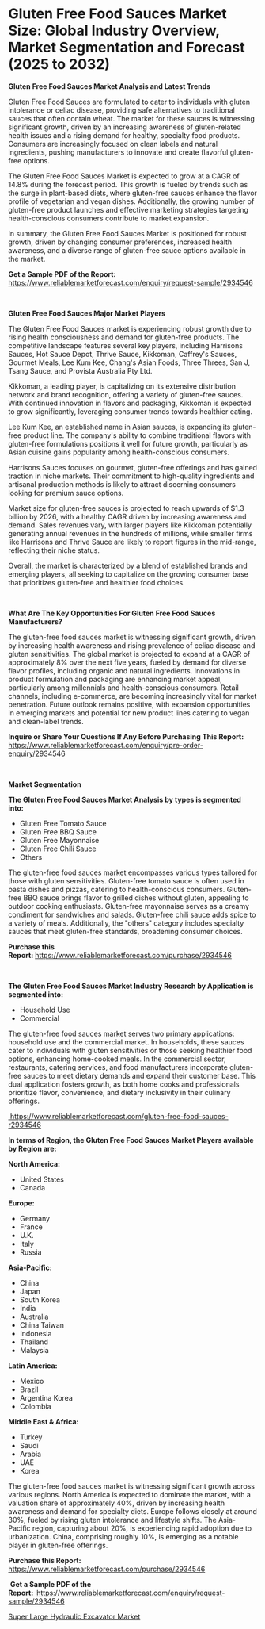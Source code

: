 <p><h1>Gluten Free Food Sauces Market Size: Global Industry Overview, Market Segmentation and Forecast (2025 to 2032)</h1></p><p><strong>Gluten Free Food Sauces Market Analysis and Latest Trends</strong></p>
<p><p>Gluten Free Food Sauces are formulated to cater to individuals with gluten intolerance or celiac disease, providing safe alternatives to traditional sauces that often contain wheat. The market for these sauces is witnessing significant growth, driven by an increasing awareness of gluten-related health issues and a rising demand for healthy, specialty food products. Consumers are increasingly focused on clean labels and natural ingredients, pushing manufacturers to innovate and create flavorful gluten-free options.</p><p>The Gluten Free Food Sauces Market is expected to grow at a CAGR of 14.8% during the forecast period. This growth is fueled by trends such as the surge in plant-based diets, where gluten-free sauces enhance the flavor profile of vegetarian and vegan dishes. Additionally, the growing number of gluten-free product launches and effective marketing strategies targeting health-conscious consumers contribute to market expansion. </p><p>In summary, the Gluten Free Food Sauces Market is positioned for robust growth, driven by changing consumer preferences, increased health awareness, and a diverse range of gluten-free sauce options available in the market.</p></p>
<p><strong>Get a Sample PDF of the Report:&nbsp;</strong> <a href="https://www.reliablemarketforecast.com/enquiry/request-sample/2934546?utm_campaign=2316&utm_medium=2&utm_source=Github&utm_content=ia&utm_term=13032025&utm_id=gluten-free-food-sauces">https://www.reliablemarketforecast.com/enquiry/request-sample/2934546</a></p>
<p>&nbsp;</p>
<p><strong>Gluten Free Food Sauces Major Market Players</strong></p>
<p><p>The Gluten Free Food Sauces market is experiencing robust growth due to rising health consciousness and demand for gluten-free products. The competitive landscape features several key players, including Harrisons Sauces, Hot Sauce Depot, Thrive Sauce, Kikkoman, Caffrey's Sauces, Gourmet Meals, Lee Kum Kee, Chang's Asian Foods, Three Threes, San J, Tsang Sauce, and Provista Australia Pty Ltd.</p><p>Kikkoman, a leading player, is capitalizing on its extensive distribution network and brand recognition, offering a variety of gluten-free sauces. With continued innovation in flavors and packaging, Kikkoman is expected to grow significantly, leveraging consumer trends towards healthier eating. </p><p>Lee Kum Kee, an established name in Asian sauces, is expanding its gluten-free product line. The company's ability to combine traditional flavors with gluten-free formulations positions it well for future growth, particularly as Asian cuisine gains popularity among health-conscious consumers.</p><p>Harrisons Sauces focuses on gourmet, gluten-free offerings and has gained traction in niche markets. Their commitment to high-quality ingredients and artisanal production methods is likely to attract discerning consumers looking for premium sauce options.</p><p>Market size for gluten-free sauces is projected to reach upwards of $1.3 billion by 2026, with a healthy CAGR driven by increasing awareness and demand. Sales revenues vary, with larger players like Kikkoman potentially generating annual revenues in the hundreds of millions, while smaller firms like Harrisons and Thrive Sauce are likely to report figures in the mid-range, reflecting their niche status.</p><p>Overall, the market is characterized by a blend of established brands and emerging players, all seeking to capitalize on the growing consumer base that prioritizes gluten-free and healthier food choices.</p></p>
<p>&nbsp;</p>
<p><strong>What Are The Key Opportunities For Gluten Free Food Sauces Manufacturers?</strong></p>
<p><p>The gluten-free food sauces market is witnessing significant growth, driven by increasing health awareness and rising prevalence of celiac disease and gluten sensitivities. The global market is projected to expand at a CAGR of approximately 8% over the next five years, fueled by demand for diverse flavor profiles, including organic and natural ingredients. Innovations in product formulation and packaging are enhancing market appeal, particularly among millennials and health-conscious consumers. Retail channels, including e-commerce, are becoming increasingly vital for market penetration. Future outlook remains positive, with expansion opportunities in emerging markets and potential for new product lines catering to vegan and clean-label trends.</p></p>
<p><strong>Inquire or Share Your Questions If Any Before Purchasing This Report:</strong> <a href="https://www.reliablemarketforecast.com/enquiry/pre-order-enquiry/2934546?utm_campaign=2316&utm_medium=2&utm_source=Github&utm_content=ia&utm_term=13032025&utm_id=gluten-free-food-sauces">https://www.reliablemarketforecast.com/enquiry/pre-order-enquiry/2934546</a></p>
<p>&nbsp;</p>
<p><strong>Market Segmentation</strong></p>
<p><strong>The Gluten Free Food Sauces Market Analysis by types is segmented into:</strong></p>
<p><ul><li>Gluten Free Tomato Sauce</li><li>Gluten Free BBQ Sauce</li><li>Gluten Free Mayonnaise</li><li>Gluten Free Chili Sauce</li><li>Others</li></ul></p>
<p><p>The gluten-free food sauces market encompasses various types tailored for those with gluten sensitivities. Gluten-free tomato sauce is often used in pasta dishes and pizzas, catering to health-conscious consumers. Gluten-free BBQ sauce brings flavor to grilled dishes without gluten, appealing to outdoor cooking enthusiasts. Gluten-free mayonnaise serves as a creamy condiment for sandwiches and salads. Gluten-free chili sauce adds spice to a variety of meals. Additionally, the "others" category includes specialty sauces that meet gluten-free standards, broadening consumer choices.</p></p>
<p><strong>Purchase this Report:&nbsp;</strong><a href="https://www.reliablemarketforecast.com/purchase/2934546?utm_campaign=2316&utm_medium=2&utm_source=Github&utm_content=ia&utm_term=13032025&utm_id=gluten-free-food-sauces">https://www.reliablemarketforecast.com/purchase/2934546</a></p>
<p>&nbsp;</p>
<p><strong>The Gluten Free Food Sauces Market Industry Research by Application is segmented into:</strong></p>
<p><ul><li>Household Use</li><li>Commercial</li></ul></p>
<p><p>The gluten-free food sauces market serves two primary applications: household use and the commercial market. In households, these sauces cater to individuals with gluten sensitivities or those seeking healthier food options, enhancing home-cooked meals. In the commercial sector, restaurants, catering services, and food manufacturers incorporate gluten-free sauces to meet dietary demands and expand their customer base. This dual application fosters growth, as both home cooks and professionals prioritize flavor, convenience, and dietary inclusivity in their culinary offerings.</p></p>
<p><a href="https://www.reliablemarketforecast.com/gluten-free-food-sauces-r2934546?utm_campaign=2316&utm_medium=2&utm_source=Github&utm_content=ia&utm_term=13032025&utm_id=gluten-free-food-sauces">&nbsp;https://www.reliablemarketforecast.com/gluten-free-food-sauces-r2934546</a></p>
<p><strong>In terms of Region, the Gluten Free Food Sauces Market Players available by Region are:</strong></p>
<p>
    <p> <strong> North America: </strong>
        <ul>
            <li>United States</li>
            <li>Canada</li>
        </ul>
        </p> 
    <p> <strong> Europe: </strong>
        <ul>
            <li>Germany</li>
            <li>France</li>
            <li>U.K.</li>
            <li>Italy</li>
            <li>Russia</li>
        </ul>
        </p> 
    <p> <strong> Asia-Pacific: </strong>
        <ul>
            <li>China</li>
            <li>Japan</li>
            <li>South Korea</li>
            <li>India</li>
            <li>Australia</li>
            <li>China Taiwan</li>
            <li>Indonesia</li>
            <li>Thailand</li>
            <li>Malaysia</li>
        </ul>
        </p> 
    <p> <strong> Latin America: </strong>
        <ul>
            <li>Mexico</li>
            <li>Brazil</li>
            <li>Argentina Korea</li>
            <li>Colombia</li>
        </ul>
        </p> 
    <p> <strong> Middle East & Africa: </strong>
        <ul>
            <li>Turkey</li>
            <li>Saudi</li>
            <li>Arabia</li>
            <li>UAE</li>
            <li>Korea</li>
        </ul>
    </p>
    </p>
<p><p>The gluten-free food sauces market is witnessing significant growth across various regions. North America is expected to dominate the market, with a valuation share of approximately 40%, driven by increasing health awareness and demand for specialty diets. Europe follows closely at around 30%, fueled by rising gluten intolerance and lifestyle shifts. The Asia-Pacific region, capturing about 20%, is experiencing rapid adoption due to urbanization. China, comprising roughly 10%, is emerging as a notable player in gluten-free offerings.</p></p>
<p><strong>Purchase this Report: </strong><a href="https://www.reliablemarketforecast.com/purchase/2934546?utm_campaign=2316&utm_medium=2&utm_source=Github&utm_content=ia&utm_term=13032025&utm_id=gluten-free-food-sauces">https://www.reliablemarketforecast.com/purchase/2934546</a></p>
<p>&nbsp;<strong>Get a Sample PDF of the Report:&nbsp;&nbsp;</strong><a href="https://www.reliablemarketforecast.com/enquiry/request-sample/2934546?utm_campaign=2316&utm_medium=2&utm_source=Github&utm_content=ia&utm_term=13032025&utm_id=gluten-free-food-sauces">https://www.reliablemarketforecast.com/enquiry/request-sample/2934546</a></p>
<p><strong></strong></p>
<p><p><a href="https://github.com/bensemilia864/Market-Research-Report-List-1/blob/main/super-large-hydraulic-excavator-market.md?utm_campaign=2316&utm_medium=2&utm_source=Github&utm_content=ia&utm_term=13032025&utm_id=gluten-free-food-sauces">Super Large Hydraulic Excavator Market</a></p></p>